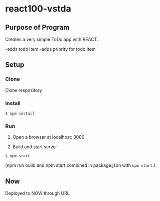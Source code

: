 # react100-vstda

## Purpose of Program
Creates a very simple ToDo app with REACT.

-adds todo Item
-adds priority for todo Item
## Setup

### Clone
Clone respository
### Install
```
$ npm install
```
### Run
1. Open a browser at localhost: 3000

2. Build and start server
```
$ npm start
```
(npm run build and npm start combined in package.json with `npm start`.)

## Now
Deployed to NOW through URL
>